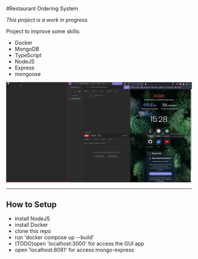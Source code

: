 #Restaurant Ordering System

*This project is a work in progress.*

Project to improve some skills:
  - Docker
  - MongoDB
  - TypeScript
  - NodeJS
  - Express
  - mongoose

![](demo.gif)


________________________________
## How to Setup
  - install NodeJS
  - install Docker
  - clone this repo
  - run 'docker compose up --build'
  - (TODO)open 'localhost:3000' for access the GUI app
  - open 'localhost:8081' for access mongo-express

